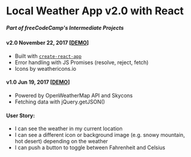 # Local Weather App v2.0 with React
##### Part of freeCodeCamp's Intermediate Projects

#### v2.0 November 22, 2017 [[DEMO](https://boniverski.github.io/local-weather-app/)]
 + Built with [`create-react-app`](https://github.com/facebookincubator/create-react-app)
 + Error handling with JS Promises (resolve, reject, fetch)
 + Icons by weathericons.io

#### v1.0 Jun 19, 2017 [[DEMO](https://codepen.io/boniverski/pen/EXNBjg)]
 + Powered by OpenWeatherMap API and Skycons
 + Fetching data with jQuery.getJSON()

#### User Story:
 + I can see the weather in my current location
 + I can see a different icon or background image (e.g. snowy mountain, hot desert) depending on the weather
 + I can push a button to toggle between Fahrenheit and Celsius
